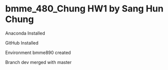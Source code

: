 # bmme_480_Chung HW1 by Sang Hun Chung

Anaconda Installed

GitHub Installed

Environment bmme890 created

Branch dev merged with master

